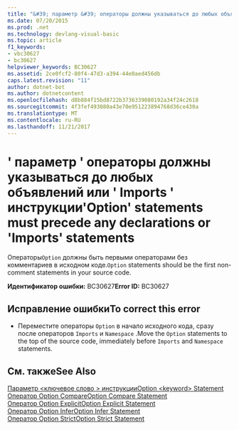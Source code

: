 ```yaml
---
title: "&#39; параметр &#39; операторы должны указываться до любых объявлений или &#39; Imports &#39; инструкции"
ms.date: 07/20/2015
ms.prod: .net
ms.technology: devlang-visual-basic
ms.topic: article
f1_keywords:
- vbc30627
- bc30627
helpviewer_keywords: BC30627
ms.assetid: 2ce0fcf2-80f4-47d3-a394-44e0aed456db
caps.latest.revision: "11"
author: dotnet-bot
ms.author: dotnetcontent
ms.openlocfilehash: d8b884f15bd8722b3736339080192a34f24c2618
ms.sourcegitcommit: 4f3fef493080a43e70e951223894768d36ce430a
ms.translationtype: MT
ms.contentlocale: ru-RU
ms.lasthandoff: 11/21/2017
---
```

# <a name="39option39-statements-must-precede-any-declarations-or-39imports39-statements"></a><span data-ttu-id="56f92-102">&#39; параметр &#39; операторы должны указываться до любых объявлений или &#39; Imports &#39; инструкции</span><span class="sxs-lookup"><span data-stu-id="56f92-102">&#39;Option&#39; statements must precede any declarations or &#39;Imports&#39; statements</span></span>
<span data-ttu-id="56f92-103">Операторы`Option` должны быть первыми операторами без комментариев в исходном коде.</span><span class="sxs-lookup"><span data-stu-id="56f92-103">`Option` statements should be the first non-comment statements in your source code.</span></span>  
  
 <span data-ttu-id="56f92-104">**Идентификатор ошибки:** BC30627</span><span class="sxs-lookup"><span data-stu-id="56f92-104">**Error ID:** BC30627</span></span>  
  
## <a name="to-correct-this-error"></a><span data-ttu-id="56f92-105">Исправление ошибки</span><span class="sxs-lookup"><span data-stu-id="56f92-105">To correct this error</span></span>  
  
-   <span data-ttu-id="56f92-106">Переместите операторы `Option` в начало исходного кода, сразу после операторов `Imports` и `Namespace` .</span><span class="sxs-lookup"><span data-stu-id="56f92-106">Move the `Option` statements to the top of the source code, immediately before `Imports` and `Namespace` statements.</span></span>  
  
## <a name="see-also"></a><span data-ttu-id="56f92-107">См. также</span><span class="sxs-lookup"><span data-stu-id="56f92-107">See Also</span></span>  
 [<span data-ttu-id="56f92-108">Параметр \<ключевое слово > инструкции</span><span class="sxs-lookup"><span data-stu-id="56f92-108">Option \<keyword> Statement</span></span>](../../visual-basic/language-reference/statements/option-keyword-statement.md)  
 [<span data-ttu-id="56f92-109">Оператор Option Compare</span><span class="sxs-lookup"><span data-stu-id="56f92-109">Option Compare Statement</span></span>](../../visual-basic/language-reference/statements/option-compare-statement.md)  
 [<span data-ttu-id="56f92-110">Оператор Option Explicit</span><span class="sxs-lookup"><span data-stu-id="56f92-110">Option Explicit Statement</span></span>](../../visual-basic/language-reference/statements/option-explicit-statement.md)  
 [<span data-ttu-id="56f92-111">Оператор Option Infer</span><span class="sxs-lookup"><span data-stu-id="56f92-111">Option Infer Statement</span></span>](../../visual-basic/language-reference/statements/option-infer-statement.md)  
 [<span data-ttu-id="56f92-112">Оператор Option Strict</span><span class="sxs-lookup"><span data-stu-id="56f92-112">Option Strict Statement</span></span>](../../visual-basic/language-reference/statements/option-strict-statement.md)
